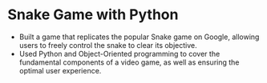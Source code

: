 # Snake Game with Python
- Built a game that replicates the popular Snake game on Google, allowing users to freely control the snake to clear its objective. 
- Used Python and Object-Oriented programming to cover the fundamental components of a video game, as well as ensuring the optimal user experience.
